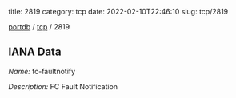 title: 2819
category: tcp
date: 2022-02-10T22:46:10
slug: tcp/2819

[portdb](/) / [tcp](/category/tcp.html) / 2819


## IANA Data

_Name:_ fc-faultnotify

_Description:_ FC Fault Notification

